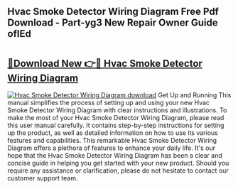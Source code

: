 ## Hvac Smoke Detector Wiring Diagram Free Pdf Download - Part-yg3 New Repair Owner Guide ofIEd

# <h2><a href="http://dfi242.blite.top/?on=Hvac+Smoke+Detector+Wiring+Diagram">🔗Download New 👉🔴 Hvac Smoke Detector Wiring Diagram</a></h2>

[![Hvac Smoke Detector Wiring Diagram download](https://i.imgur.com/lujVjoI.png)](http://dfi242.blite.top/?on=Hvac+Smoke+Detector+Wiring+Diagram)
Get Up and Running This manual simplifies the process of setting up and using your new Hvac Smoke Detector Wiring Diagram with clear instructions and illustrations. To make the most of your Hvac Smoke Detector Wiring Diagram, please read this user manual carefully. It contains step-by-step instructions for setting up the product, as well as detailed information on how to use its various features and capabilities. This remarkable Hvac Smoke Detector Wiring Diagram offers a plethora of features to enhance your daily life. It's our hope that the Hvac Smoke Detector Wiring Diagram has been a clear and concise guide in helping you get started with your new product. Should you require any assistance or clarification, please do not hesitate to contact our customer support team.
